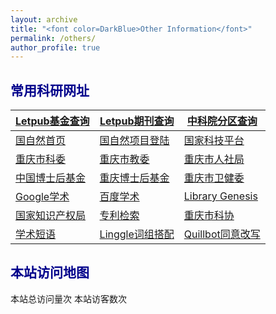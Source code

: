 ```yaml
---
layout: archive
title: "<font color=DarkBlue>Other Information</font>"
permalink: /others/
author_profile: true
---
```


## <font color=DarkBlue>常用科研网址</font>

| [Letpub基金查询](http://www.letpub.com.cn/index.php?page=grant#opennewwindow) | [Letpub期刊查询](http://www.letpub.com.cn/index.php?page=journalapp) | [中科院分区查询](https://www.fenqubiao.com/)       |
| ------------------------------------------------------------ | ------------------------------------------------------------ | -------------------------------------------------- |
| [国自然首页](https://www.nsfc.gov.cn/)                       | [国自然项目登陆](https://grants.nsfc.gov.cn/)                | [国家科技平台](https://service.most.gov.cn/index/) |
| [重庆市科委](http://kjj.cq.gov.cn/)                          | [重庆市教委](http://jw.cq.gov.cn/)                           | [重庆市人社局](http://rlsbj.cq.gov.cn/)            |
| [中国博士后基金](https://jj.chinapostdoctor.org.cn/website/index.html) | [重庆博士后基金](https://auth.cq.gov.cn:81/sso/login?utype=0&redirect=istrue) | [重庆市卫健委](http://wsjkw.cq.gov.cn/)            |
| [Google学术](https://scholar.google.com/)                    | [百度学术](https://xueshu.baidu.com/)                        | [Library Genesis](http://libgen.rs/)               |
| [国家知识产权局](https://www.cnipa.gov.cn/)                  | [专利检索](https://cprs.patentstar.com.cn/Search/Index)      | [重庆市科协](http://www.cqast.cn/)                 |
| [学术短语](https://www.phrasebank.manchester.ac.uk/)         | [Linggle词组搭配](https://linggle.com/)                      | [Quillbot同意改写](https://quillbot.com/)          |

## <font color=DarkBlue>本站访问地图</font>

<script type="text/javascript" src="//rf.revolvermaps.com/0/0/7.js?i=5lqopbe1las&amp;m=0&amp;c=ff0000&amp;cr1=ffffff&amp;sx=0" async="async"></script>

<script async src="//busuanzi.ibruce.info/busuanzi/2.3/busuanzi.pure.mini.js"></script>

<span id="busuanzi_container_site_pv">本站总访问量<span id="busuanzi_value_site_pv"></span>次</span>
<span id="busuanzi_container_site_uv">本站访客数<span id="busuanzi_value_site_uv"></span>次</span>

